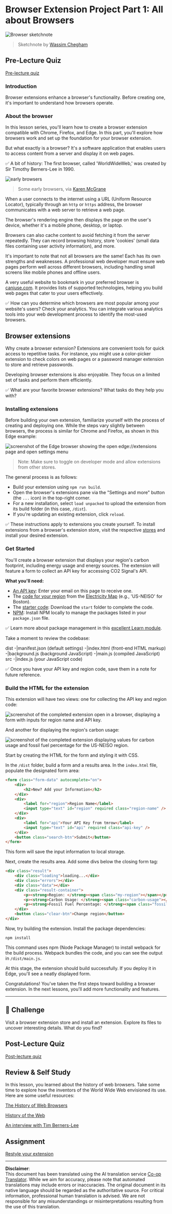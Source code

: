 <!--
CO_OP_TRANSLATOR_METADATA:
{
  "original_hash": "0bb55e0b98600afab801eea115228873",
  "translation_date": "2025-08-28T11:23:17+00:00",
  "source_file": "5-browser-extension/1-about-browsers/README.md",
  "language_code": "en"
}
-->
# Browser Extension Project Part 1: All about Browsers

![Browser sketchnote](../../../../translated_images/browser.60317c9be8b7f84adce43e30bff8d47a1ae15793beab762317b2bc6b74337c1a.en.jpg)
> Sketchnote by [Wassim Chegham](https://dev.to/wassimchegham/ever-wondered-what-happens-when-you-type-in-a-url-in-an-address-bar-in-a-browser-3dob)

## Pre-Lecture Quiz

[Pre-lecture quiz](https://ff-quizzes.netlify.app/web/quiz/23)

### Introduction

Browser extensions enhance a browser's functionality. Before creating one, it's important to understand how browsers operate.

### About the browser

In this lesson series, you'll learn how to create a browser extension compatible with Chrome, Firefox, and Edge. In this part, you'll explore how browsers work and set up the foundation for your browser extension.

But what exactly is a browser? It's a software application that enables users to access content from a server and display it on web pages.

✅ A bit of history: The first browser, called 'WorldWideWeb,' was created by Sir Timothy Berners-Lee in 1990.

![early browsers](../../../../translated_images/earlybrowsers.d984b711cdf3a42ddac919d46c4b5ca7232f68ccfbd81395e04e5a64c0015277.en.jpg)
> Some early browsers, via [Karen McGrane](https://www.slideshare.net/KMcGrane/week-4-ixd-history-personal-computing)

When a user connects to the internet using a URL (Uniform Resource Locator), typically through an `http` or `https` address, the browser communicates with a web server to retrieve a web page.

The browser's rendering engine then displays the page on the user's device, whether it's a mobile phone, desktop, or laptop.

Browsers can also cache content to avoid fetching it from the server repeatedly. They can record browsing history, store 'cookies' (small data files containing user activity information), and more.

It's important to note that not all browsers are the same! Each has its own strengths and weaknesses. A professional web developer must ensure web pages perform well across different browsers, including handling small screens like mobile phones and offline users.

A very useful website to bookmark in your preferred browser is [caniuse.com](https://www.caniuse.com). It provides lists of supported technologies, helping you build web pages that cater to your users effectively.

✅ How can you determine which browsers are most popular among your website's users? Check your analytics. You can integrate various analytics tools into your web development process to identify the most-used browsers.

## Browser extensions

Why create a browser extension? Extensions are convenient tools for quick access to repetitive tasks. For instance, you might use a color-picker extension to check colors on web pages or a password manager extension to store and retrieve passwords.

Developing browser extensions is also enjoyable. They focus on a limited set of tasks and perform them efficiently.

✅ What are your favorite browser extensions? What tasks do they help you with?

### Installing extensions

Before building your own extension, familiarize yourself with the process of creating and deploying one. While the steps vary slightly between browsers, the process is similar for Chrome and Firefox, as shown in this Edge example:

![screenshot of the Edge browser showing the open edge://extensions page and open settings menu](../../../../translated_images/install-on-edge.d68781acaf0b3d3dada8b7507cde7a64bf74b7040d9818baaa9070668e819f90.en.png)

> Note: Make sure to toggle on developer mode and allow extensions from other stores.

The general process is as follows:

- Build your extension using `npm run build`.
- Open the browser's extensions pane via the "Settings and more" button (the `...` icon) in the top-right corner.
- For a new installation, select `load unpacked` to upload the extension from its build folder (in this case, `/dist`).
- If you're updating an existing extension, click `reload`.

✅ These instructions apply to extensions you create yourself. To install extensions from a browser's extension store, visit the respective [stores](https://microsoftedge.microsoft.com/addons/Microsoft-Edge-Extensions-Home) and install your desired extension.

### Get Started

You'll create a browser extension that displays your region's carbon footprint, including energy usage and energy sources. The extension will feature a form to collect an API key for accessing CO2 Signal's API.

**What you'll need:**

- [An API key](https://www.co2signal.com/): Enter your email on this page to receive one.
- The [code for your region](http://api.electricitymap.org/v3/zones) from the [Electricity Map](https://www.electricitymap.org/map) (e.g., 'US-NEISO' for Boston).
- The [starter code](../../../../5-browser-extension/start): Download the `start` folder to complete the code.
- [NPM](https://www.npmjs.com): Install NPM locally to manage the packages listed in your `package.json` file.

✅ Learn more about package management in this [excellent Learn module](https://docs.microsoft.com/learn/modules/create-nodejs-project-dependencies/?WT.mc_id=academic-77807-sagibbon).

Take a moment to review the codebase:

dist
    -|manifest.json (default settings)
    -|index.html (front-end HTML markup)
    -|background.js (background JavaScript)
    -|main.js (compiled JavaScript)
src
    -|index.js (your JavaScript code)

✅ Once you have your API key and region code, save them in a note for future reference.

### Build the HTML for the extension

This extension will have two views: one for collecting the API key and region code:

![screenshot of the completed extension open in a browser, displaying a form with inputs for region name and API key.](../../../../translated_images/1.b6da8c1394b07491afeb6b2a8e5aca73ebd3cf478e27bcc9aeabb187e722648e.en.png)

And another for displaying the region's carbon usage:

![screenshot of the completed extension displaying values for carbon usage and fossil fuel percentage for the US-NEISO region.](../../../../translated_images/2.1dae52ff0804224692cd648afbf2342955d7afe3b0101b617268130dfb427f55.en.png)

Start by creating the HTML for the form and styling it with CSS.

In the `/dist` folder, build a form and a results area. In the `index.html` file, populate the designated form area:

```HTML
<form class="form-data" autocomplete="on">
	<div>
		<h2>New? Add your Information</h2>
	</div>
	<div>
		<label for="region">Region Name</label>
		<input type="text" id="region" required class="region-name" />
	</div>
	<div>
		<label for="api">Your API Key from tmrow</label>
		<input type="text" id="api" required class="api-key" />
	</div>
	<button class="search-btn">Submit</button>
</form>	
```
This form will save the input information to local storage.

Next, create the results area. Add some divs below the closing form tag:

```HTML
<div class="result">
	<div class="loading">loading...</div>
	<div class="errors"></div>
	<div class="data"></div>
	<div class="result-container">
		<p><strong>Region: </strong><span class="my-region"></span></p>
		<p><strong>Carbon Usage: </strong><span class="carbon-usage"></span></p>
		<p><strong>Fossil Fuel Percentage: </strong><span class="fossil-fuel"></span></p>
	</div>
	<button class="clear-btn">Change region</button>
</div>
```
Now, try building the extension. Install the package dependencies:

```
npm install
```

This command uses npm (Node Package Manager) to install webpack for the build process. Webpack bundles the code, and you can see the output in `/dist/main.js`.

At this stage, the extension should build successfully. If you deploy it in Edge, you'll see a neatly displayed form.

Congratulations! You've taken the first steps toward building a browser extension. In the next lessons, you'll add more functionality and features.

---

## 🚀 Challenge

Visit a browser extension store and install an extension. Explore its files to uncover interesting details. What do you find?

## Post-Lecture Quiz

[Post-lecture quiz](https://ff-quizzes.netlify.app/web/quiz/24)

## Review & Self Study

In this lesson, you learned about the history of web browsers. Take some time to explore how the inventors of the World Wide Web envisioned its use. Here are some useful resources:

[The History of Web Browsers](https://www.mozilla.org/firefox/browsers/browser-history/)

[History of the Web](https://webfoundation.org/about/vision/history-of-the-web/)

[An interview with Tim Berners-Lee](https://www.theguardian.com/technology/2019/mar/12/tim-berners-lee-on-30-years-of-the-web-if-we-dream-a-little-we-can-get-the-web-we-want)

## Assignment 

[Restyle your extension](assignment.md)

---

**Disclaimer**:  
This document has been translated using the AI translation service [Co-op Translator](https://github.com/Azure/co-op-translator). While we aim for accuracy, please note that automated translations may include errors or inaccuracies. The original document in its native language should be regarded as the authoritative source. For critical information, professional human translation is advised. We are not responsible for any misunderstandings or misinterpretations resulting from the use of this translation.